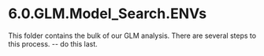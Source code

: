# 6.0.GLM.Model_Search.ENVs

This folder contains the bulk of our GLM analysis. There are several steps to this process. -- do this last.


